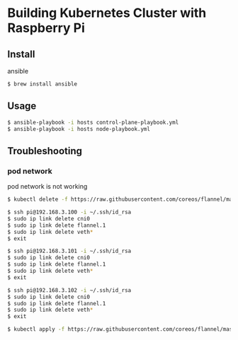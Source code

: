 # Building Kubernetes Cluster with Raspberry Pi

## Install

ansible

```sh
$ brew install ansible
```

## Usage

```sh
$ ansible-playbook -i hosts control-plane-playbook.yml
$ ansible-playbook -i hosts node-playbook.yml
```

## Troubleshooting

### pod network

pod network is not working

```sh
$ kubectl delete -f https://raw.githubusercontent.com/coreos/flannel/master/Documentation/kube-flannel.yml

$ ssh pi@192.168.3.100 -i ~/.ssh/id_rsa
$ sudo ip link delete cni0
$ sudo ip link delete flannel.1
$ sudo ip link delete veth*
$ exit

$ ssh pi@192.168.3.101 -i ~/.ssh/id_rsa
$ sudo ip link delete cni0
$ sudo ip link delete flannel.1
$ sudo ip link delete veth*
$ exit

$ ssh pi@192.168.3.102 -i ~/.ssh/id_rsa
$ sudo ip link delete cni0
$ sudo ip link delete flannel.1
$ sudo ip link delete veth*
$ exit

$ kubectl apply -f https://raw.githubusercontent.com/coreos/flannel/master/Documentation/kube-flannel.yml
```
